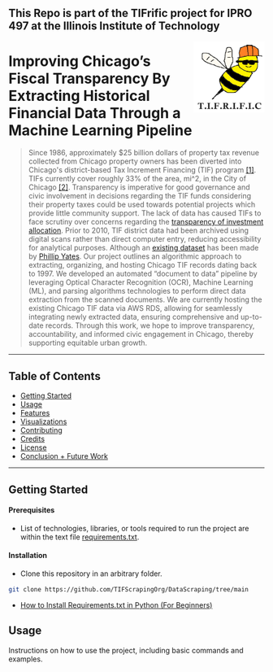 ## This Repo is part of the TIFrific project for IPRO 497 at the Illinois Institute of Technology

<div>
  <img align="right" width="140" height="140" src="images/project_logo.png" alt="Logo">
</div>

# Improving Chicago’s Fiscal Transparency By Extracting Historical Financial Data Through a Machine Learning Pipeline

> Since 1986, approximately $25 billion dollars of property tax revenue collected from Chicago property owners has been diverted into Chicago's district-based Tax Increment Financing (TIF) program [[1]](https://tifreports.com/illinois-illumination). TIFs currently cover roughly 33% of the area, mi^2, in the City of Chicago [[2]](https://chicagopolicyreview.org/2023/04/13/redevelopment-for-who-how-tif-redistributes-public-funds-to-the-wealthy/). Transparency is imperative for good governance and civic involvement in decisions regarding the TIF funds considering their property taxes could be used towards potential projects which provide little community support. The lack of data has caused TIFs to face scrutiny over concerns regarding the [transparency of investment allocation](https://socialistworker.org/2017/07/27/protesting-another-tif-theft-in-chicago). Prior to 2010, TIF district data had been archived using digital scans rather than direct computer entry, reducing accessibility for analytical purposes. Although an [existing dataset](https://github.com/philipayates/chicago2022TIF) has been made by [Phillip Yates](https://github.com/philipayates). Our project outlines an algorithmic approach to extracting, organizing, and hosting Chicago TIF records dating back to 1997. We developed an automated “document to data” pipeline by leveraging Optical Character Recognition (OCR), Machine Learning (ML), and parsing algorithms technologies to perform direct data extraction from the scanned documents. We are currently hosting the existing Chicago TIF data via AWS RDS, allowing for seamlessly integrating newly extracted data, ensuring comprehensive and up-to-date records. Through this work, we hope to improve transparency, accountability, and informed civic engagement in Chicago, thereby supporting equitable urban growth.

---
## Table of Contents

- [Getting Started](#getting-started)
- [Usage](#usage)
- [Features](#features)
- [Visualizations](#visualizations)
- [Contributing](#contributing)
- [Credits](#credits)
- [License](#license)
- [Conclusion + Future Work](#conclusion)
---

## Getting Started
#### Prerequisites
- List of technologies, libraries, or tools required to run the project are within the text file [requirements.txt](https://github.com/TIFScrapingOrg/DataScraping/blob/main/requirements.txt).


#### Installation

- Clone this repository in an arbitrary folder.

```sh
git clone https://github.com/TIFScrapingOrg/DataScraping/tree/main
```

- [How to Install Requirements.txt in Python (For Beginners)](https://www.youtube.com/watch?v=GK0usm20xes)


## Usage
Instructions on how to use the project, including basic commands and examples.







